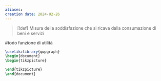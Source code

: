 ```yaml
---
aliases: 
creation date: 2024-02-26
---
```


> [!def]
> Misura della soddisfazione che si ricava dalla consumazione di beni e servizi


#todo funzione di utilità
```tikz
\usetikzlibrary{qwpgraph}
\begin{document}
\begin{tikzpicture}

\end{tikzpicture}
\end{document}
```